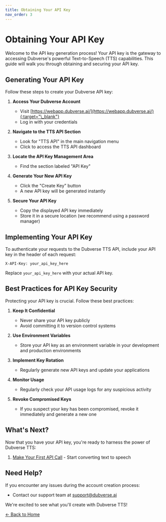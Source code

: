 ```yaml
---
title: Obtaining Your API Key
nav_order: 3
---
```


# Obtaining Your API Key

Welcome to the API key generation process! Your API key is the gateway to accessing Dubverse's powerful Text-to-Speech (TTS) capabilities. This guide will walk you through obtaining and securing your API key.

## Generating Your API Key

Follow these steps to create your Dubverse API key:

1. **Access Your Dubverse Account**

   - Visit [https://webapp.dubverse.ai/](https://webapp.dubverse.ai/){:target="\_blank"}
   - Log in with your credentials

2. **Navigate to the TTS API Section**

   - Look for "TTS API" in the main navigation menu
   - Click to access the TTS API dashboard

3. **Locate the API Key Management Area**

   - Find the section labeled "API Key"

4. **Generate Your New API Key**

   - Click the "Create Key" button
   - A new API key will be generated instantly

5. **Secure Your API Key**

   - Copy the displayed API key immediately
   - Store it in a secure location (we recommend using a password manager)

## Implementing Your API Key

To authenticate your requests to the Dubverse TTS API, include your API key in the header of each request:

```
X-API-Key: your_api_key_here
```

Replace `your_api_key_here` with your actual API key.

## Best Practices for API Key Security

Protecting your API key is crucial. Follow these best practices:

1. **Keep It Confidential**

   - Never share your API key publicly
   - Avoid committing it to version control systems

2. **Use Environment Variables**

   - Store your API key as an environment variable in your development and production environments

3. **Implement Key Rotation**

   - Regularly generate new API keys and update your applications

4. **Monitor Usage**

   - Regularly check your API usage logs for any suspicious activity

5. **Revoke Compromised Keys**
   - If you suspect your key has been compromised, revoke it immediately and generate a new one

## What's Next?

Now that you have your API key, you're ready to harness the power of Dubverse TTS:

1. [Make Your First API Call](first-call.md) - Start converting text to speech

## Need Help?

If you encounter any issues during the account creation process:

- Contact our support team at support@dubverse.ai

We're excited to see what you'll create with Dubverse TTS!

[← Back to Home](../index.md)
